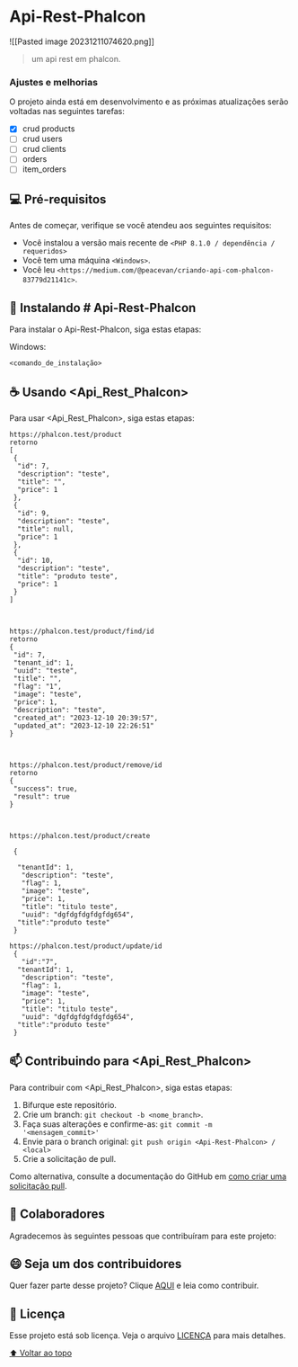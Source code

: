 # Api-Rest-Phalcon

![[Pasted image 20231211074620.png]]



> um api rest em phalcon.

### Ajustes e melhorias

O projeto ainda está em desenvolvimento e as próximas atualizações serão voltadas nas seguintes tarefas:

- [x] crud products
- [ ] crud users
- [ ] crud clients
- [ ] orders
- [ ] item_orders

## 💻 Pré-requisitos

Antes de começar, verifique se você atendeu aos seguintes requisitos:

* Você instalou a versão mais recente de `<PHP 8.1.0 / dependência / requeridos>`
* Você tem uma máquina `<Windows>`. 
* Você leu `<https://medium.com/@peacevan/criando-api-com-phalcon-83779d21141c>`.

## 🚀 Instalando  # Api-Rest-Phalcon

Para instalar o   Api-Rest-Phalcon, siga estas etapas:


Windows:
```
<comando_de_instalação>
```

## ☕ Usando <Api_Rest_Phalcon>

Para usar <Api_Rest_Phalcon>, siga estas etapas:

```
https://phalcon.test/product  
retorno  
[  
 {  
  "id": 7,  
  "description": "teste",  
  "title": "",  
  "price": 1  
 },  
 {  
  "id": 9,  
  "description": "teste",  
  "title": null,  
  "price": 1  
 },  
 {  
  "id": 10,  
  "description": "teste",  
  "title": "produto teste",  
  "price": 1  
 }  
]  
  
  
  
https://phalcon.test/product/find/id  
retorno  
{  
 "id": 7,  
 "tenant_id": 1,  
 "uuid": "teste",  
 "title": "",  
 "flag": "1",  
 "image": "teste",  
 "price": 1,  
 "description": "teste",  
 "created_at": "2023-12-10 20:39:57",  
 "updated_at": "2023-12-10 22:26:51"  
}  
  
    
  
https://phalcon.test/product/remove/id  
retorno   
{  
 "success": true,  
 "result": true  
}  
  
    

https://phalcon.test/product/create  
  
 {  
    
  "tenantId": 1,  
   "description": "teste",  
   "flag": 1,  
   "image": "teste",  
   "price": 1,  
   "title": "titulo teste",  
   "uuid": "dgfdgfdgfdgfdg654",  
  "title":"produto teste"  
 }

https://phalcon.test/product/update/id  
 {  
   "id":"7",  
  "tenantId": 1,  
   "description": "teste",  
   "flag": 1,  
   "image": "teste",  
   "price": 1,  
   "title": "titulo teste",  
   "uuid": "dgfdgfdgfdgfdg654",  
  "title":"produto teste"  
 }
```


## 📫 Contribuindo para <Api_Rest_Phalcon>

Para contribuir com <Api_Rest_Phalcon>, siga estas etapas:

1. Bifurque este repositório.
2. Crie um branch: `git checkout -b <nome_branch>`.
3. Faça suas alterações e confirme-as: `git commit -m '<mensagem_commit>'`
4. Envie para o branch original: `git push origin <Api-Rest-Phalcon> / <local>`
5. Crie a solicitação de pull.

Como alternativa, consulte a documentação do GitHub em [como criar uma solicitação pull](https://help.github.com/en/github/collaborating-with-issues-and-pull-requests/creating-a-pull-request).

## 🤝 Colaboradores

Agradecemos às seguintes pessoas que contribuíram para este projeto:

## 😄 Seja um dos contribuidores<br>

Quer fazer parte desse projeto? Clique [AQUI](CONTRIBUTING.md) e leia como contribuir.

## 📝 Licença

Esse projeto está sob licença. Veja o arquivo [LICENÇA](LICENSE.md) para mais detalhes.

[⬆ Voltar ao topo](#nome-do-projeto)<br>
